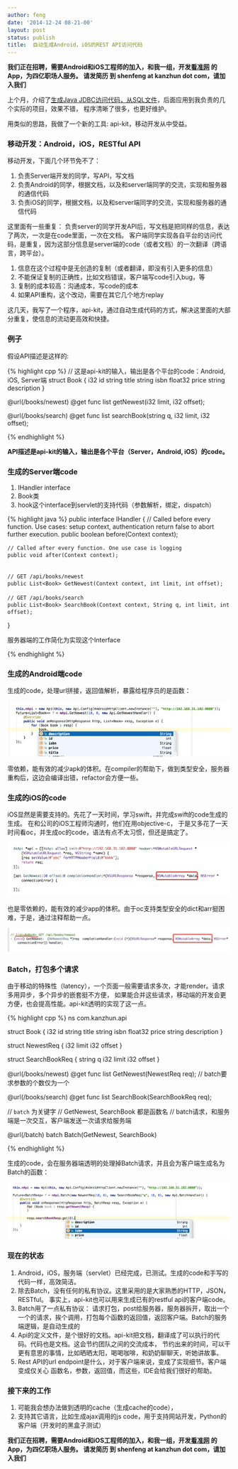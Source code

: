 ```yaml
---
author: feng
date: '2014-12-24 08-21-00'
layout: post
status: publish
title:  自动生成Android，iOS的REST API访问代码
---
```


**我们正在招聘，需要Android和iOS工程师的加入，和我一组，开发[看准网](http://www.kanzhun.com) 的App，为四亿职场人服务。
请发简历 到 shenfeng at kanzhun dot com，请加入我们**

上个月，介绍了[生成Java JDBC访问代码，从SQL文件](/java-jdbc-generate-boilerplate.html)，后面应用到我负责的几个实际的项目，效果不错，
程序清晰了很多，也更好维护。

用类似的思路，我做了一个新的工具: api-kit，移动开发从中受益。

### 移动开发：Android，iOS，RESTful API

移动开发，下面几个环节免不了：

1. 负责Server端开发的同学，写API，写文档
2. 负责Android的同学，根据文档，以及和server端同学的交流，实现和服务器的通信代码
3. 负责iOS的同学，根据文档，以及和server端同学的交流，实现和服务器的通信代码

这里面有一些重复： 负责server的同学开发API后，写文档是把同样的信息，表达了两次，一次是在code里面，一次在文档。
客户端同学实现各自平台的访问代码，是重复，因为这部分信息是server端的code（或者文档）的一次翻译（跨语言，跨平台）。

1. 信息在这个过程中是无创造的复制（或者翻译，即没有引入更多的信息）
2. 不能保证复制的正确性，比如文档错误，客户端写code引入bug，等
3. 复制的成本较高：沟通成本，写code的成本
4. 如果API重构，这个改动，需要在其它几个地方replay

这几天，我写了一个程序，api-kit，通过自动生成代码的方式，解决这里面的大部分重复，使信息的流动更高效和快捷。

### 例子

假设API描述是这样的:

{% highlight cpp %}
// 这是api-kit的输入，输出是各个平台的code：Android, iOS, Server端
struct Book {
    i32 id
    string title
    string isbn
    float32 price
    string description
}

@url(/books/newest)
@get
func list<Book> getNewest(i32 limit, i32 offset);

@url(/books/search)
@get
func list<Book> searchBook(string q, i32 limit, i32 offset);

{% endhighlight %}

**API描述是api-kit的输入，输出是各个平台（Server，Android, iOS）的code。**

### 生成的Server端code

1. IHandler interface
2. Book类
3. hook这个interface到servlet的支持代码（参数解析，绑定，dispatch）

{% highlight java %}
public interface IHandler {
    // Called before every function. Use cases: setup context, authentication return false to abort further execution.
    public boolean before(Context context);

    // Called after every function. One use case is logging
    public void after(Context context);


    // GET /api/books/newest
    public List<Book> GetNewest(Context context, int limit, int offset);

    // GET /api/books/search
    public List<Book> SearchBook(Context context, String q, int limit, int offset);
}

服务器端的工作简化为实现这个Interface

{% endhighlight %}

### 生成的Android端code

生成的code，处理url拼接，返回值解析，暴露给程序员的是函数：

![2](imgs/apikit/android.png)

零依赖，能有效的减少apk的体积。在compiler的帮助下，做到类型安全，服务器重构后，这边会编译出错，refactor会方便一些。


### 生成的iOS的code

iOS显然是需要支持的。先花了一天时间，学习swift，并完成swift的code生成的生成。 在和公司的iOS工程师沟通时，他们在用objective-c，
于是又多花了一天时间看oc，并生成oc的code，语法有点不太习惯，但还是搞定了。

![2](imgs/apikit/ios.png)

也是零依赖的，能有效的减少app的体积。由于oc支持类型安全的dict和arr挺困难，于是，通过注释帮助一点。

![2](imgs/apikit/os_type.png)

### Batch，打包多个请求

由于移动的特殊性（latency），一个页面一般需要请求多次，才能render。请求多用异步，多个异步的嵌套挺不方便，
如果能合并这些请求，移动端的开发会更方便，也会提高性能。api-kit透明的实现了这一点。

{% highlight cpp %}
ns com.kanzhun.api

struct Book {
    i32 id
    string title
    string isbn
    float32 price
    string description
}

struct NewestReq {
    i32 limit
    i32 offset
}

struct SearchBookReq {
    string q
    i32 limit
    i32 offset
}

@url(/books/newest)
@get
func list<Book> GetNewest(NewestReq req); // batch要求参数的个数仅为一个

@url(/books/search)
@get
func list<Book> SearchBook(SearchBookReq req);

// `batch` 为关键字
// GetNewest, SearchBook 都是函数名
// batch请求，和服务端是一次交互，客户端发送一次请求给服务端

@url(/batch)
batch Batch(GetNewest, SearchBook)

{% endhighlight %}

生成的code，会在服务器端透明的处理掉Batch请求，并且会为客户端生成名为Batch的函数：

![2](imgs/apikit/batch.png)


### 现在的状态

1. Android，iOS，服务端（servlet）已经完成，已测试。生成的code和手写的代码一样，高效简洁。
2. 除去Batch，没有任何的私有协议。这里采用的是大家熟悉的HTTP，JSON，RESTful。 事实上，api-kit也可以用来生成已有的restful api的客户端code。
3. Batch用了一点私有协议： 请求打包，post给服务器，服务器拆开，取出一个一个的请求，挨个调用，打包每个函数的返回值，返回客户端。Batch的服务端逻辑，是自动生成的
4. Api的定义文件，是个很好的文档。api-kit把文档，翻译成了可以执行的代码。代码也是文档。这会节约团队之间的交流成本，
节约出来的时间，可以干更有意思的事情，比如晒晒太阳，喝喝咖啡，和奶奶聊聊天，听她讲故事。
5. Rest API的url endpoint是什么，对于客户端来说，变成了实现细节。客户端变成仅关心 函数名，参数，返回值，而这些，IDE会给我们很好的帮助。

### 接下来的工作

1. 可能我会想办法做到透明的cache（生成cache的code），
2. 支持其它语言，比如生成ajax调用的js code，用于支持网站开发，Python的客户端（开发时的黑盒子测试）


**我们正在招聘，需要Android和iOS工程师的加入，和我一组，开发[看准网](http://www.kanzhun.com) 的App，为四亿职场人服务。
请发简历 到 shenfeng at kanzhun dot com，请加入我们**
